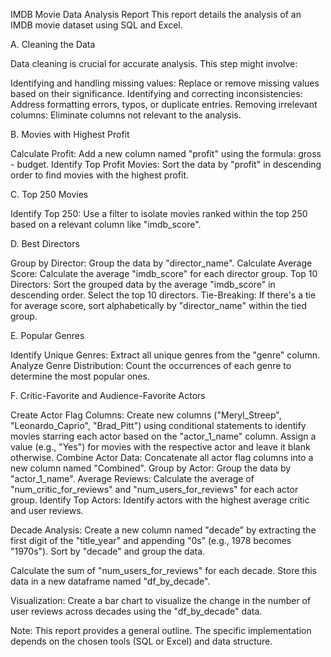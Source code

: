 IMDB Movie Data Analysis Report
This report details the analysis of an IMDB movie dataset using SQL and Excel.

A. Cleaning the Data

Data cleaning is crucial for accurate analysis. This step might involve:

Identifying and handling missing values: Replace or remove missing values based on their significance.
Identifying and correcting inconsistencies: Address formatting errors, typos, or duplicate entries.
Removing irrelevant columns: Eliminate columns not relevant to the analysis.

B. Movies with Highest Profit

Calculate Profit: Add a new column named "profit" using the formula: gross - budget.
Identify Top Profit Movies: Sort the data by "profit" in descending order to find movies with the highest profit.

C. Top 250 Movies

Identify Top 250: Use a filter to isolate movies ranked within the top 250 based on a relevant column like "imdb_score".

D. Best Directors

Group by Director: Group the data by "director_name".
Calculate Average Score: Calculate the average "imdb_score" for each director group.
Top 10 Directors: Sort the grouped data by the average "imdb_score" in descending order. Select the top 10 directors.
Tie-Breaking: If there's a tie for average score, sort alphabetically by "director_name" within the tied group.

E. Popular Genres

Identify Unique Genres: Extract all unique genres from the "genre" column.
Analyze Genre Distribution: Count the occurrences of each genre to determine the most popular ones.

F. Critic-Favorite and Audience-Favorite Actors

Create Actor Flag Columns: Create new columns ("Meryl_Streep", "Leonardo_Caprio", "Brad_Pitt") using conditional statements to identify movies starring each actor based on the "actor_1_name" column. Assign a value (e.g., "Yes") for movies with the respective actor and leave it blank otherwise.
Combine Actor Data: Concatenate all actor flag columns into a new column named "Combined".
Group by Actor: Group the data by "actor_1_name".
Average Reviews: Calculate the average of "num_critic_for_reviews" and "num_users_for_reviews" for each actor group.
Identify Top Actors: Identify actors with the highest average critic and user reviews.

Decade Analysis:
Create a new column named "decade" by extracting the first digit of the "title_year" and appending "0s" (e.g., 1978 becomes "1970s").
Sort by "decade" and group the data.

Calculate the sum of "num_users_for_reviews" for each decade. Store this data in a new dataframe named "df_by_decade".

Visualization: Create a bar chart to visualize the change in the number of user reviews across decades using the "df_by_decade" data.

Note: This report provides a general outline. The specific implementation depends on the chosen tools (SQL or Excel) and data structure.

